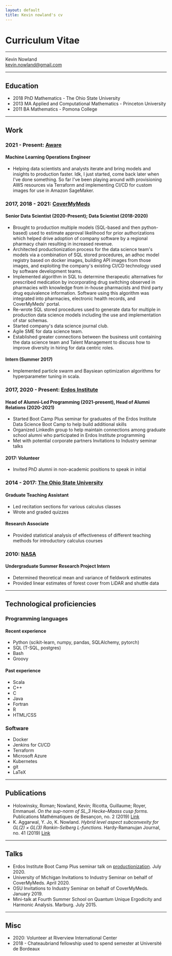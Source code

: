 ```yaml
---
layout: default
title: Kevin nowland's cv
---
```


# Curriculum Vitae

---

Kevin Nowland  
[kevin.nowland@gmail.com](mailto:kevin.nowland@gmail.com)

---

## Education

- 2018 PhD Mathematics - The Ohio State University
- 2013 MA Applied and Computational Mathematics - Princeton University
- 2011 BA Mathematics - Pomona College

---

## Work

### 2021 - Present: [Aware](https://www.awarehq.com)

#### Machine Learning Operations Engineer

- Helping data scientists and analysts iterate and bring models and insights
to production faster. Idk, I just started, come back later when I've done
something. So far I've been playing around with provisioning AWS resources via
Terraform and implementing CI/CD for custom images for use in Amazon SageMaker.

### 2017, 2018 - 2021: [CoverMyMeds](https://www.covermymeds.com/main/)

#### Senior Data Scientist (2020-Present); Data Scientist (2018-2020)

- Brought to production multiple models (SQL-based and then python-based)
used to estimate approval likelihood for prior authorizations which
helped drive adoption of company software by a regional pharmacy
chain resulting in increased revenue.
- Architected productionization process for the data science team's 
models via a combination of SQL stored procedures, an adhoc model 
registry based on docker images, building API images from those images,
and exploiting the company's existing CI/CD technology used by software development teams.
- Implemented algorithm in SQL to determine therapeutic alternatives for
prescribed medication by incorporating drug switching observed in 
pharmacies with knowledge from in-house pharmacists and third party
drug equivalence information.
Software using this algorithm was integrated into pharmacies,
electronic health records, and CoverMyMeds' portal.
- Re-wrote SQL stored procedures used to generate data for multiple in
production data science models including the use and implementation of
star schemas.
- Started company's data science journal club.
- Agile SME for data science team.
- Established greater connections between the business unit containing
the data science team and Talent Management to discuss how to improve
diversity in hiring for data centric roles.

#### Intern (Summer 2017)

- Implemented particle swarm and Baysiean optimization algorithms for
hyperparameter tuning in scala.

### 2017, 2020 - Present: [Erdos Institute](https://erdosinstitute.org/)

#### Head of Alumni-Led Programming (2021-present), Head of Alumni Relations (2020-2021)

- Started Boot Camp Plus seminar for graduates of the Erdos Institute
Data Science Boot Camp to help build additional skills 
- Organized LinkedIn group to help maintain connections among 
graduate school alumni who participated in Erdos Institute programming
- Met with potential corporate partners
Invitations to Industry seminar talks

#### 2017: Volunteer

- Invited PhD alumni in non-academic positions to speak in initial

### 2014 - 2017: [The Ohio State University](https://math.osu.edu/graduate/phd-dissertations)

#### Graduate Teaching Assistant

- Led recitation sections for various calculus classes
- Wrote and graded quizzes

#### Research Associate

- Provided statistical analysis of effectiveness of different teaching methods
for introductory calculus courses

### 2010: [NASA](https://intern.nasa.gov/)

#### Undergraduate Summer Research Project Intern

- Determined theoretical mean and variance of fieldwork estimates
- Provided linear estimates of forest cover from LiDAR and shuttle data

---

## Technological proficiencies

### Programming languages

#### Recent experience

- Python (scikit-learn, numpy, pandas, SQLAlchemy, pytorch)
- SQL (T-SQL, postgres)
- Bash
- Groovy

#### Past experience

- Scala
- C++
- C
- Java
- Fortran
- R
- HTML/CSS

### Software

- Docker
- Jenkins for CI/CD
- Terraform
- Microsoft Azure
- Kubernetes
- git
- LaTeX

---

## Publications

- Holowinsky, Roman; Nowland, Kevin; Ricotta, Guillaume; Royer, Emmanuel. 
_On the sup-norm of $SL\_3$ Hecke–Maass cusp forms._ Publications Mathématiques de Besançon, no. 2 (2019)
<a href="https://pmb.centre-mersenne.org/item/PMB_2019___2_53_0/">Link</a>
- K. Aggarwal, Y. Jo, K. Nowland. _Hybrid level aspect subconvexity for $GL(2)\times GL(3)$ Rankin-Selberg
$L$-functions._ Hardy-Ramanujan Journal, no. 41 (2019)
<a href="https://hal.archives-ouvertes.fr/hal-01986708/">Link</a>

---

## Talks

- Erdos Institute Boot Camp Plus seminar talk on [productionization](https://kevinnowland.com/code/2020/07/14/model-deployment.html). July 2020.
- University of Michigan Invitations to Industry Seminar on behalf of CoverMyMeds. April 2020.
- OSU Invitations to Industry Seminar on behalf of CoverMyMeds. January 2019.
- Mini-talk at Fourth Summer School on Quantum Unique Ergodicity and Harmonic Analysis. Marburg. July 2015.

---

## Misc

- 2020: Volunteer at Riverview International Center
- 2018 - Chateaubriand fellowship used to spend semester at Université de Bordeaux
